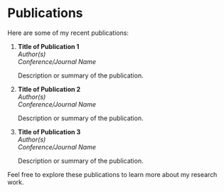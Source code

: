 # Publications

Here are some of my recent publications:

1. **Title of Publication 1**\
   *Author(s)*\
   *Conference/Journal Name*
   
   Description or summary of the publication.

2. **Title of Publication 2**\
   *Author(s)*\
   *Conference/Journal Name*
   
   Description or summary of the publication.

3. **Title of Publication 3**\
   *Author(s)*\
   *Conference/Journal Name*
   
   Description or summary of the publication.

Feel free to explore these publications to learn more about my research work.
